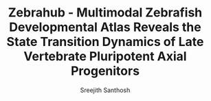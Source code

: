 ---
layout: post
title:  "Zebrahub - Multimodal Zebrafish Developmental Atlas Reveals the State Transition Dynamics of Late Vertebrate Pluripotent Axial Progenitors"
image: /images/Zebrahub.png
categories: research
author: "Sreejith Santhosh"
authors: "M. Lange, A. Granados, S. V. Kumar, J. Bragantini, S. Ancheta, <strong> Sreejith Santhosh </strong>, M. Borja, H. Kobayashi, E. McGeever, Ahmet C. Solak, B. Yang, X. Zhao, Y. Liu, A. Detweiler, S. Paul, H. Mekonen, T. Lao, R. Banks, A. Jacobo, K. Balla, K. Awayan, S. D'souza, R. Haase, A. Dizeux, O. Pourquie, R. Gomez-Sjoberg, G. Huber, M. Serra, N. Neff, A. Pisco and L. A. Royer"
venue: biorXiv
link: https://www.biorxiv.org/content/10.1101/2023.03.06.531398v1.full.pdf
free-access: 
excerpt: "Elucidating the developmental process of an organism will require the complete cartography of cellular lineages in the spatial, temporal, and molecular domains. We present Zebrahub, a comprehensive dynamic atlas of zebrafish embryonic development that combines single-cell sequencing time course data with light-sheet microscopy-based lineage reconstructions. Zebrahub is a foundational resource to study developmental processes at both transcriptional and spatiotemporal levels. It is publicly accessible as a web-based resource, providing an open- access collection of datasets and tools. Using this resource we shed new light on the pluripotency of Neuro-Mesodermal Progenitors (NMPs). We find that NMPs are pluripotent only during early axis elongation before becoming exclusively mesodermal progenitors. We attribute this restriction in NMP cell fate to emerging morphodynamic features that compartmentalize tissue motion."
--- 